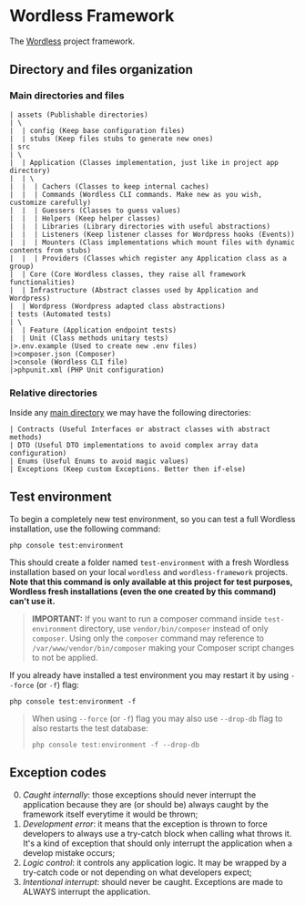 # Wordless Framework

The [Wordless](https://github.com/thbighead/Wordless) project framework.

## Directory and files organization

### Main directories and files

```
| assets (Publishable directories)
| \
|  | config (Keep base configuration files)
|  | stubs (Keep files stubs to generate new ones)
| src
| \
|  | Application (Classes implementation, just like in project app directory)
|  | \
|  |  | Cachers (Classes to keep internal caches)
|  |  | Commands (Wordless CLI commands. Make new as you wish, customize carefully)
|  |  | Guessers (Classes to guess values)
|  |  | Helpers (Keep helper classes)
|  |  | Libraries (Library directories with useful abstractions)
|  |  | Listeners (Keep listener classes for Wordpress hooks (Events))
|  |  | Mounters (Class implementations which mount files with dynamic contents from stubs)
|  |  | Providers (Classes which register any Application class as a group)
|  | Core (Core Wordless classes, they raise all framework functionalities)
|  | Infrastructure (Abstract classes used by Application and Wordpress)
|  | Wordpress (Wordpress adapted class abstractions)
| tests (Automated tests)
| \
|  | Feature (Application endpoint tests)
|  | Unit (Class methods unitary tests)
|>.env.example (Used to create new .env files)
|>composer.json (Composer)
|>console (Wordless CLI file)
|>phpunit.xml (PHP Unit configuration)
```

### Relative directories

Inside any [main directory](#main-directories-and-files) we may have the following directories:

```
| Contracts (Useful Interfaces or abstract classes with abstract methods)
| DTO (Useful DTO implementations to avoid complex array data configuration)
| Enums (Useful Enums to avoid magic values)
| Exceptions (Keep custom Exceptions. Better then if-else)
```

## Test environment

To begin a completely new test environment, so you can test a full Wordless installation, use the following command:

```shell
php console test:environment
```

This should create a folder named `test-environment` with a fresh Wordless installation based on your local `wordless`
and `wordless-framework` projects. **Note that this command is only available at this project for test purposes,
Wordless fresh installations (even the one created by this command) can't use it.**

> **IMPORTANT:** If you want to run a composer command inside `test-environment` directory, use `vendor/bin/composer`
> instead of only `composer`. Using only the `composer` command may reference to `/var/www/vendor/bin/composer` making
> your Composer script changes to not be applied.

If you already have installed a test environment you may restart it by using `--force` (or `-f`) flag:

```shell
php console test:environment -f
```

> When using `--force` (or `-f`) flag you may also use `--drop-db` flag to also restarts the test database:
> ```shell
> php console test:environment -f --drop-db
> ```

## Exception codes

0. *Caught internally*: those exceptions should never interrupt the application because they are (or should be) always
caught by the framework itself everytime it would be thrown;
1. *Development error*: it means that the exception is thrown to force developers to always use a try-catch block
when calling what throws it. It's a kind of exception that should only interrupt the application when a develop
mistake occurs;
2. *Logic control*: it controls any application logic. It may be wrapped by a try-catch code or not depending on what
developers expect;
3. *Intentional interrupt*: should never be caught. Exceptions are made to ALWAYS interrupt the application. 
